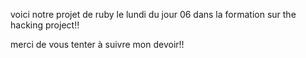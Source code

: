 voici notre projet de ruby le lundi du jour 06 dans la formation sur the hacking project!!

merci de vous tenter à suivre mon devoir!!
